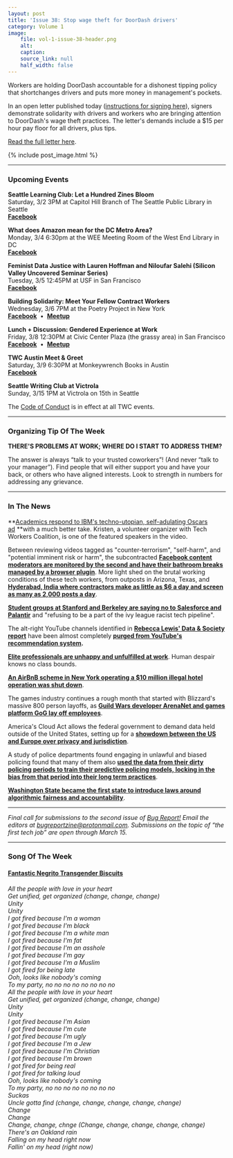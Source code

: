 ```yaml
---
layout: post
title: 'Issue 38: Stop wage theft for DoorDash drivers'
category: Volume 1
image:
    file: vol-1-issue-38-header.png
    alt: 
    caption: 
    source_link: null
    half_width: false
---
```


<!-- Content imported from: https://mailchi.mp/e574e1f128a1/tech-workers-coalition-update-1333149?e=dbff030191 -->

Workers are holding DoorDash accountable for a dishonest tipping policy that shortchanges drivers and puts more money in management's pockets.

In an open letter published today ([instructions for signing here](https://medium.com/@anna.geiduschek/an-open-letter-from-tech-workers-to-doordash-dc387fdef0fe)), signers demonstrate solidarity with drivers and workers who are bringing attention to DoorDash's wage theft practices. The letter's demands&nbsp;include a $15 per hour pay floor for all drivers, plus tips.  

<!--excerpt-->

[Read the full letter here](https://medium.com/@anna.geiduschek/an-open-letter-from-tech-workers-to-doordash-dc387fdef0fe).&nbsp;

{% include post_image.html %}

***

###  Upcoming Events

 **Seattle Learning Club: Let a Hundred Zines Bloom**  
Saturday, 3/2 3PM at Capitol Hill Branch of The Seattle Public Library&nbsp;in Seattle  
[**Facebook**](https://www.facebook.com/events/380448649181217/)  
  
**What does Amazon mean for the DC Metro Area?**  
Monday, 3/4 6:30pm at the WEE Meeting Room of the West End Library in DC  
**[Facebook](https://www.facebook.com/events/276225486381423/)**  
  
**Feminist Data Justice with Lauren Hoffman and Niloufar Salehi (Silicon Valley Uncovered Seminar Series)&nbsp;**  
Tuesday, 3/5 12:45PM at USF in San Francisco  
[**Facebook**](https://www.facebook.com/events/379347799526488/)

**Building Solidarity: Meet Your Fellow Contract Workers**  
Wednesday, 3/6 7PM at the Poetry Project in New York  
[**Facebook**](https://t.co/mGB4oid3A1)&nbsp; •&nbsp; [**Meetup**](https://t.co/ZTIPdrFLhi)

**Lunch + Discussion: Gendered Experience at Work**  
Friday, 3/8 12:30PM at Civic Center Plaza (the grassy area) in San Francisco  
**[Facebook](https://www.facebook.com/events/365771140940506/)**&nbsp; •&nbsp; [**Meetup**](http://meetu.ps/e/GsSzW/3SQcb/f)

**TWC Austin Meet & Greet**  
Saturday, 3/9 6:30PM at Monkeywrench Books in Austin  
[**Facebook**](https://www.facebook.com/events/2011516612476148/)  
  
**Seattle Writing Club at Victrola&nbsp;**  
Sunday, 3/15 1PM at Victrola on 15th in Seattle

The [Code of Conduct](https://techworkerscoalition.org/community-guide/) is in effect at all TWC events.

***

###  Organizing Tip Of The Week

**THERE'S PROBLEMS AT WORK; WHERE DO I START TO ADDRESS THEM?**  
  
The answer is always “talk to your trusted coworkers”! (And never “talk to your manager”). Find people that will either support you and have your back, or others who have&nbsp;aligned interests. Look to strength in numbers for addressing any grievance.

***

###  In The News

**[Academics respond to IBM's techno-utopian, self-adulating Oscars ad](https://slate.com/technology/2019/03/joy-buolamwini-dear-tech-companies-ibm-oscars-ad.html)&nbsp;**with a much better take. Kristen, a volunteer organizer with Tech Workers Coalition, is one of the featured speakers in the video.

Between reviewing videos tagged as "counter-terrorism", "self-harm", and "potential imminent risk or harm", the subcontracted [**Facebook content moderators are monitored by the second and have their bathroom breaks managed by a browser plugin**](https://www.theverge.com/2019/2/25/18229714/cognizant-facebook-content-moderator-interviews-trauma-working-conditions-arizona). More light shed on the brutal working conditions of these tech workers, from outposts in Arizona, Texas, and [**Hyderabad, India where contractors make as little as $6 a day and screen as many as 2,000 posts a day**](https://www.reuters.com/article/us-facebook-content-india-feature-idUSKCN1QH15I).&nbsp;&nbsp;  
  
[**Student groups at Stanford and Berkeley are saying no to Salesforce and Palantir**](https://www.buzzfeednews.com/article/carolineodonovan/student-groups-protest-salesforce-palantir-ice-campus) and "refusing to be a part of the ivy league racist tech pipeline".  
  
The alt-right YouTube channels identified in **[Rebecca Lewis' Data & Society report](https://datasociety.net/wp-content/uploads/2018/09/DS_Alternative_Influence.pdf)** have been almost completely **[purged from YouTube's recommendation system](https://digitalsocialcontract.net/youtube-stops-recommending-alt-right-videos-6523ed6af60f).&nbsp;**  
  
[**Elite professionals are unhappy and unfulfilled at work**](https://www.nytimes.com/interactive/2019/02/21/magazine/elite-professionals-jobs-happiness.html). Human despair knows no class bounds.&nbsp;  
  
[**An AirBnB scheme in New York operating a $10 million illegal hotel operation was shut down**](https://www.nytimes.com/2019/02/23/nyregion/airbnb-nyc-law.html).  
  
The games industry continues a rough month that started with Blizzard's massive 800 person layoffs, as [**Guild Wars developer ArenaNet and games platform GoG lay off employees**](https://kotaku.com/facing-financial-pressures-gog-quietly-lays-off-at-lea-1832879826/amp).  
  
America's Cloud Act allows the federal government to demand data held outside of the United States, setting up for a [**showdown between the US and Europe over privacy and jurisdiction**](https://www.bloomberg.com/news/articles/2019-02-24/huawei-frightens-europe-s-data-protectors-america-does-too).  
  
A study of police departments found engaging in unlawful and biased policing found that many of them also [**used the data from their dirty policing periods to train their predictive policing models, locking in the bias from that period into their long term practices**](https://www.muckrock.com/news/archives/2019/feb/19/algorithms-ai-now-predictive-policing-paper/).  
  
[**Washington State became the first state to introduce laws around algorithmic fairness and accountability**](https://www.fastcompany.com/90302465/washington-introduces-landmark-algorithmic-accountability-laws).

***


_Final call for submissions to the second issue of [Bug Report!](https://archive.org/details/BugReportIssue1)&nbsp;Email the editors at bugreportzine@protonmail.com. Submissions on the topic of “the first tech job”&nbsp;are open&nbsp;through March 15._

***

###  Song Of The Week

#### [Fantastic Negrito Transgender Biscuits](https://youtu.be/OXl-FH9Jj28)

_All the people with love in your heart_  
_Get unified, get organized (change, change, change)_  
_Unity_  
_Unity_  
_I got fired because I'm a woman_  
_I got fired because I'm black_  
_I got fired because I'm a white man_  
_I got fired because I'm fat_  
_I got fired because I'm an asshole_  
_I got fired because I'm gay_  
_I got fired because I'm a Muslim_  
_I got fired for being late_  
_Ooh, looks like nobody's coming_  
_To my party, no no no no no no no no_  
_All the people with love in your heart_  
_Get unified, get organized (change, change, change)_  
_Unity_  
_Unity_  
_I got fired because I'm Asian_  
_I got fired because I'm cute_  
_I got fired because I'm ugly_  
_I got fired because I'm a Jew_  
_I got fired because I'm Christian_  
_I got fired because I'm brown_  
_I got fired for being real_  
_I got fired for talking loud_  
_Ooh, looks like nobody's coming_  
_To my party, no no no no no no no no_  
_Suckas_  
_Uncle gotta find (change, change, change, change, change)_  
_Change_  
_Change_  
_Change, change, chnge (Change, change, change, change, change)_  
_There's an Oakland rain_  
_Falling on my head right now_  
_Fallin' on my head (right now)_  
